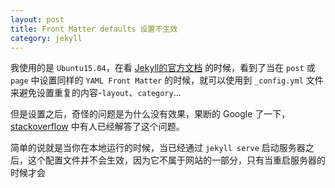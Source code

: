 ```yaml
---
layout: post
title: Front Matter defaults 设置不生效
category: jekyll
---
```


我使用的是 `Ubuntu15.04`，在看 [Jekyll的官方文档](http://jekyllrb.com/docs/configuration/) 的时候，看到了当在 `post` 或 `page` 中设置同样的 `YAML Front Matter` 的时候，就可以使用到 `_config.yml` 文件来避免设置重复的内容-`layout`、`category`...

但是设置之后，奇怪的问题是为什么没有效果，果断的 Google 了一下，[stackoverflow]() 中有人已经解答了这个问题。

简单的说就是当你在本地运行的时候，当已经通过 `jekyll serve` 启动服务器之后，这个配置文件并不会生效，因为它不属于网站的一部分，只有当重启服务器的时候才会 
